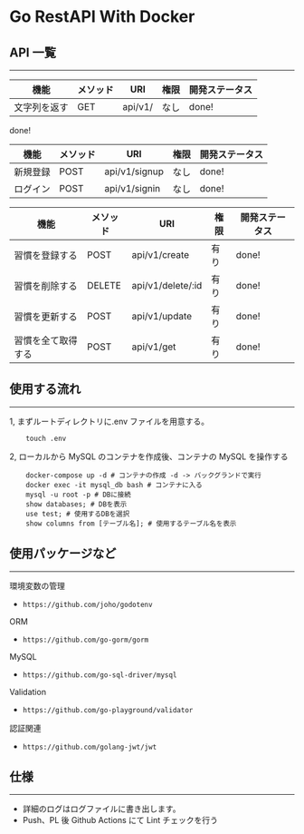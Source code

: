 # Go RestAPI With Docker

## API 一覧

---

| 機能         | メソッド | URI     | 権限 | 開発ステータス |
| ------------ | -------- | ------- | ---- | -------------- |
| 文字列を返す | GET      | api/v1/ | なし | done!          |

done!

| 機能     | メソッド | URI           | 権限 | 開発ステータス |
| -------- | -------- | ------------- | ---- | -------------- |
| 新規登録 | POST     | api/v1/signup | なし | done!          |
| ログイン | POST     | api/v1/signin | なし | done!          |

| 機能               | メソッド | URI               | 権限 | 開発ステータス |
| ------------------ | -------- | ----------------- | ---- | -------------- |
| 習慣を登録する     | POST     | api/v1/create     | 有り | done!          |
| 習慣を削除する     | DELETE   | api/v1/delete/:id | 有り | done!          |
| 習慣を更新する     | POST     | api/v1/update     | 有り | done!          |
| 習慣を全て取得する | POST     | api/v1/get        | 有り | done!          |

## 使用する流れ

---

1, まずルートディレクトリに.env ファイルを用意する。

```shell
    touch .env
```

2, ローカルから MySQL のコンテナを作成後、コンテナの MySQL を操作する

```shell
    docker-compose up -d # コンテナの作成 -d -> バックグランドで実行
    docker exec -it mysql_db bash # コンテナに入る
    mysql -u root -p # DBに接続
    show databases; # DBを表示
    use test; # 使用するDBを選択
    show columns from [テーブル名]; # 使用するテーブル名を表示
```

## 使用パッケージなど

---

環境変数の管理

- `https://github.com/joho/godotenv`

ORM

- `https://github.com/go-gorm/gorm`

MySQL

- `https://github.com/go-sql-driver/mysql`

Validation

- `https://github.com/go-playground/validator`

認証関連

- `https://github.com/golang-jwt/jwt`

## 仕様

---

- 詳細のログはログファイルに書き出します。
- Push、PL 後 Github Actions にて Lint チェックを行う
